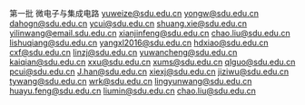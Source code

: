 第一批
微电子与集成电路
yuweize@sdu.edu.cn
yongw@sdu.edu.cn
dahogn@sdu.edu.cn
ycui@sdu.edu.cn
shuang.xie@sdu.edu.cn
yilinwang@email.sdu.edu.cn
xianjinfeng@sdu.edu.cn
chao.liu@sdu.edu.cn
lishuqiang@sdu.edu.cn
yangxl2016@sdu.edu.cn
hdxiao@sdu.edu.cn
cxf@sdu.edu.cn
linzj@sdu.edu.cn
yuwancheng@sdu.edu.cn
kaiqian@sdu.edu.cn
xxu@sdu.edu.cn
xums@sdu.edu.cn
qlguo@sdu.edu.cn
pcui@sdu.edu.cn
J.han@sdu.edu.cn
xiexj@sdu.edu.cn
jiziwu@sdu.edu.cn
tywang@sdu.edu.cn
wrk@sdu.edu.cn
lingyunwang@sdu.edu.cn
huayu.feng@sdu.edu.cn
liumin@sdu.edu.cn
chao.liu@sdu.edu.cn

